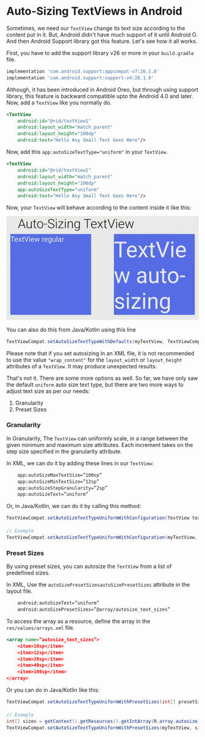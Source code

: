 # Auto-Sizing TextViews in Android

Sometimes, we need our ```TextView``` change its text size according to the content put in it. But, Android didn't have much support of it until Android O. And then Android Support library got this feature. Let's see how it all works.

First, you have to add the support library v26 or more in your ```build.gradle``` file.

```groovy
implementation 'com.android.support:appcompat-v7:26.1.0'
implementation 'com.android.support:support-v4:26.1.0'
```

Although, it has been introduced in Android Oreo, but through using support library, this feature is backward compatible upto the Android 4.0 and later. Now, add a ```TextView``` like you normally do.

```xml
<TextView
    android:id="@+id/textView1"
    android:layout_width="match_parent"
    android:layout_height="100dp"
    android:text="Hello Any Small Text Goes Here"/>
```

Now, add this ```app:autoSizeTextType="uniform"``` in your ```TextView```.

```xml
<TextView
    android:id="@+id/textView1"
    android:layout_width="match_parent"
    android:layout_height="100dp"
    app:autoSizeTextType="uniform"
    android:text="Hello Any Small Text Goes Here"/>
```

Now, your ```TextView``` will behave according to the content inside it like this:

![](resources/autosize-textview.png)

You can also do this from Java/Kotlin using this line

```java
TextViewCompat.setAutoSizeTextTypeWithDefaults(myTextView, TextViewCompat.AUTO_SIZE_TEXT_TYPE_UNIFORM);
```

Please note that if you set autosizing in an XML file, it is not recommended to use the value ```"wrap_content"``` for the ```layout_width``` or ```layout_height``` attributes of a ```TextView```. It may produce unexpected results.

That's not it. There are some more options as well. So far, we have only saw the default ```uniform``` auto size text type, but there are two more ways to adjust text size as per our needs:

1. Granularity
2. Preset Sizes

### Granularity
In Granularity, The ```TextView``` can uniformly scale, in a range between the given minimum and maximum size attributes. Each increment takes on the step size specified in the granularity attribute.

In XML, we can do it by adding these lines in our ```TextView```:

```xml
    app:autoSizeMaxTextSize=”100sp” 
    app:autoSizeMinTextSize=”12sp” 
    app:autoSizeStepGranularity=”2sp” 
    app:autoSizeText=”uniform” 
```

Or, in Java/Kotlin, we can do it by calling this method:

```java
TextViewCompat.setAutoSizeTextTypeUniformWithConfiguration(TextView textview, int autoSizeMinTextSize, int autoSizeMaxTextSize, int autoSizeStepGranularity, int unit); 

// Example
TextViewCompat.setAutoSizeTextTypeUniformWithConfiguration(myTextView, 12, 100, 2, TypedValue.COMPLEX_UNIT_SP);
```

### Preset Sizes
By using preset sizes, you can autosize the ```TextView``` from a list of predefined sizes.

In XML, Use the ```autoSizePresetSizesautoSizePresetSizes``` attribute in the layout file.

```xml
    android:autoSizeText=”uniform” 
    android:autoSizePresetSizes=”@array/autosize_text_sizes” 
```

To access the array as a resource, define the array in the ```res/values/arrays.xml``` file.

```xml
<array name=”autosize_text_sizes”> 
    <item>10sp</item> 
    <item>12sp</item> 
    <item>20sp</item> 
    <item>40sp</item> 
    <item>100sp</item> 
</array>
```

Or you can do in Java/Kotlin like this:

```java
TextViewCompat.setAutoSizeTextTypeUniformWithPresetSizes(int[] presetSizes, int unit);

// Example
int[] sizes = getContext().getResources().getIntArray(R.array.autosize_text_sizes)
TextViewCompat.setAutoSizeTextTypeUniformWithPresetSizes(myTextView, sizes, TypedValue.COMPLEX_UNIT_SP);
```
